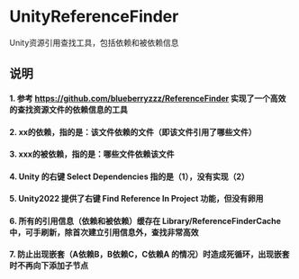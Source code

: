 # UnityReferenceFinder
Unity资源引用查找工具，包括依赖和被依赖信息
## 说明
#### 1. 参考 https://github.com/blueberryzzz/ReferenceFinder 实现了一个高效的查找资源文件的依赖信息的工具
#### 2. xx的依赖，指的是：该文件依赖的文件（即该文件引用了哪些文件）
#### 3. xxx的被依赖，指的是：哪些文件依赖该文件
#### 4. Unity 的右键 Select Dependencies 指的是（1），没有实现（2）
#### 5. Unity2022 提供了右键 Find Reference In Project 功能，但没有卵用
#### 6. 所有的引用信息（依赖和被依赖）缓存在 Library/ReferenceFinderCache 中，可手刷新，除首次建立引用信息外，查找非常高效
#### 7. 防止出现嵌套（A依赖B，B依赖C，C依赖A 的情况）时造成死循环，出现嵌套时不再向下添加子节点

